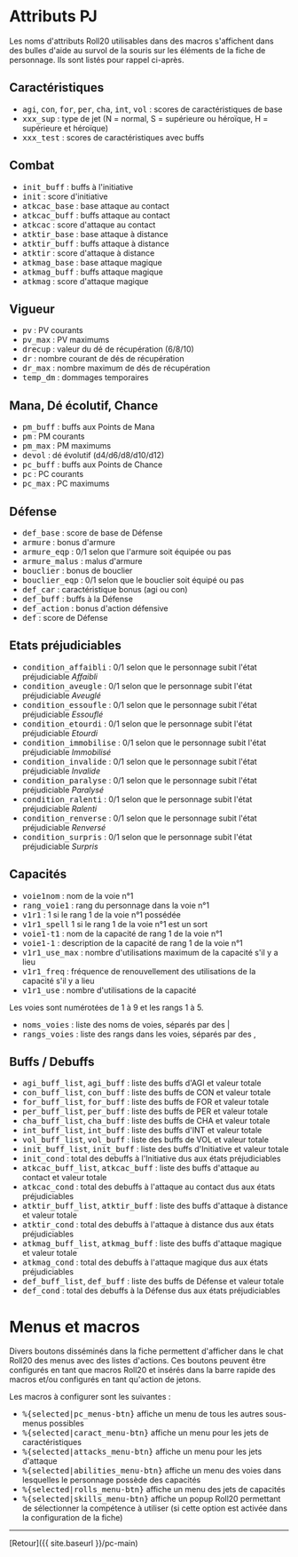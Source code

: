 # Attributs PJ

Les noms d'attributs Roll20 utilisables dans des macros s'affichent dans des bulles d'aide au survol de la souris sur les éléments de la fiche de personnage. Ils sont listés pour rappel ci-après.

## Caractéristiques

- <kbd>agi</kbd>, <kbd>con</kbd>, <kbd>for</kbd>, <kbd>per</kbd>, <kbd>cha</kbd>, <kbd>int</kbd>, <kbd>vol</kbd> : scores de caractéristiques de base
- <kbd>xxx_sup</kbd> : type de jet (N = normal, S = supérieure ou héroïque, H = supérieure et héroïque)
- <kbd>xxx_test</kbd> : scores de caractéristiques avec buffs

## Combat

- <kbd>init_buff</kbd> : buffs à l'initiative
- <kbd>init</kbd> : score d'initiative
- <kbd>atkcac_base</kbd> : base attaque au contact
- <kbd>atkcac_buff</kbd> : buffs attaque au contact
- <kbd>atkcac</kbd> : score d'attaque au contact
- <kbd>atktir_base</kbd> : base attaque à distance
- <kbd>atktir_buff</kbd> : buffs attaque à distance
- <kbd>atktir</kbd> : score d'attaque à distance
- <kbd>atkmag_base</kbd> : base attaque magique
- <kbd>atkmag_buff</kbd> : buffs attaque magique
- <kbd>atkmag</kbd> : score d'attaque magique

## Vigueur

- <kbd>pv</kbd> : PV courants
- <kbd>pv_max</kbd> : PV maximums
- <kbd>drecup</kbd> : valeur du dé de récupération (6/8/10)
- <kbd>dr</kbd> : nombre courant de dés de récupération
- <kbd>dr_max</kbd> : nombre maximum de dés de récupération
- <kbd>temp_dm</kbd> : dommages temporaires

## Mana, Dé écolutif, Chance

- <kbd>pm_buff</kbd> : buffs aux Points de Mana
- <kbd>pm</kbd> : PM courants
- <kbd>pm_max</kbd> : PM maximums
- <kbd>devol</kbd> : dé évolutif (d4/d6/d8/d10/d12)
- <kbd>pc_buff</kbd> : buffs aux Points de Chance
- <kbd>pc</kbd> : PC courants
- <kbd>pc_max</kbd> : PC maximums

## Défense

- <kbd>def_base</kbd> : score de base de Défense
- <kbd>armure</kbd> : bonus d'armure
- <kbd>armure_eqp</kbd> : 0/1 selon que l'armure soit équipée ou pas
- <kbd>armure_malus</kbd> : malus d'armure
- <kbd>bouclier</kbd> : bonus de bouclier
- <kbd>bouclier_eqp</kbd> : 0/1 selon que le bouclier soit équipé ou pas
- <kbd>def_car</kbd> : caractéristique bonus (agi ou con)
- <kbd>def_buff</kbd> : buffs à la Défense
- <kbd>def_action</kbd> : bonus d'action défensive
- <kbd>def</kbd> : score de Défense

## Etats préjudiciables

- <kbd>condition_affaibli</kbd> : 0/1 selon que le personnage subit l'état préjudiciable _Affaibli_
- <kbd>condition_aveugle</kbd> : 0/1 selon que le personnage subit l'état préjudiciable _Aveuglé_
- <kbd>condition_essoufle</kbd> : 0/1 selon que le personnage subit l'état préjudiciable _Essouflé_
- <kbd>condition_etourdi</kbd> : 0/1 selon que le personnage subit l'état préjudiciable _Etourdi_
- <kbd>condition_immobilise</kbd> : 0/1 selon que le personnage subit l'état préjudiciable _Immobilisé_
- <kbd>condition_invalide</kbd> : 0/1 selon que le personnage subit l'état préjudiciable _Invalide_
- <kbd>condition_paralyse</kbd> : 0/1 selon que le personnage subit l'état préjudiciable _Paralysé_
- <kbd>condition_ralenti</kbd> : 0/1 selon que le personnage subit l'état préjudiciable _Ralenti_
- <kbd>condition_renverse</kbd> : 0/1 selon que le personnage subit l'état préjudiciable _Renversé_
- <kbd>condition_surpris</kbd> : 0/1 selon que le personnage subit l'état préjudiciable _Surpris_

## Capacités

- <kbd>voie1nom</kbd> : nom de la voie n°1
- <kbd>rang_voie1</kbd> : rang du personnage dans la voie n°1
- <kbd>v1r1</kbd> : 1 si le rang 1 de la voie n°1 possédée
- <kbd>v1r1_spell</kbd> 1 si le rang 1 de la voie n°1 est un sort
- <kbd>voie1-t1</kbd> : nom de la capacité de rang 1 de la voie n°1
- <kbd>voie1-1</kbd> : description de la capacité de rang 1 de la voie n°1
- <kbd>v1r1_use_max</kbd> : nombre d'utilisations maximum de la capacité s'il y a lieu
- <kbd>v1r1_freq</kbd> : fréquence de renouvellement des utilisations de la capacité s'il y a lieu
- <kbd>v1r1_use</kbd> : nombre d'utilisations de la capacité

Les voies sont numérotées de 1 à 9 et les rangs 1 à 5.

- <kbd>noms_voies</kbd> : liste des noms de voies, séparés par des |
- <kbd>rangs_voies</kbd> : liste des rangs dans les voies, séparés par des ,

## Buffs / Debuffs

- <kbd>agi_buff_list</kbd>, <kbd>agi_buff</kbd> : liste des buffs d'AGI et valeur totale
- <kbd>con_buff_list</kbd>, <kbd>con_buff</kbd> : liste des buffs de CON et valeur totale
- <kbd>for_buff_list</kbd>, <kbd>for_buff</kbd> : liste des buffs de FOR et valeur totale
- <kbd>per_buff_list</kbd>, <kbd>per_buff</kbd> : liste des buffs de PER et valeur totale
- <kbd>cha_buff_list</kbd>, <kbd>cha_buff</kbd> : liste des buffs de CHA et valeur totale
- <kbd>int_buff_list</kbd>, <kbd>int_buff</kbd> : liste des buffs d'INT et valeur totale
- <kbd>vol_buff_list</kbd>, <kbd>vol_buff</kbd> : liste des buffs de VOL et valeur totale
- <kbd>init_buff_list</kbd>, <kbd>init_buff</kbd> : liste des buffs d'Initiative et valeur totale
- <kbd>init_cond</kbd> : total des debuffs à l'Initiative dus aux états préjudiciables
- <kbd>atkcac_buff_list</kbd>, <kbd>atkcac_buff</kbd> : liste des buffs d'attaque au contact et valeur totale
- <kbd>atkcac_cond</kbd> : total des debuffs à l'attaque au contact dus aux états préjudiciables
- <kbd>atktir_buff_list</kbd>, <kbd>atktir_buff</kbd> : liste des buffs d'attaque à distance et valeur totale
- <kbd>atktir_cond</kbd> : total des debuffs à l'attaque à distance dus aux états préjudiciables
- <kbd>atkmag_buff_list</kbd>, <kbd>atkmag_buff</kbd> : liste des buffs d'attaque magique et valeur totale
- <kbd>atkmag_cond</kbd> : total des debuffs à l'attaque magique dus aux états préjudiciables
- <kbd>def_buff_list</kbd>, <kbd>def_buff</kbd> : liste des buffs de Défense et valeur totale
- <kbd>def_cond</kbd> : total des debuffs à la Défense dus aux états préjudiciables

# Menus et macros

Divers boutons disséminés dans la fiche permettent d'afficher dans le chat Roll20 des menus avec des listes d'actions. Ces boutons peuvent être configurés en tant que macros Roll20 et insérés dans la barre rapide des macros et/ou configurés en tant qu'action de jetons.

Les macros à configurer sont les suivantes :
- <kbd>%{selected|pc_menus-btn}</kbd> affiche un menu de tous les autres sous-menus possibles
- <kbd>%{selected|caract_menu-btn}</kbd> affiche un menu pour les jets de caractéristiques
- <kbd>%{selected|attacks_menu-btn}</kbd> affiche un menu pour les jets d'attaque
- <kbd>%{selected|abilities_menu-btn}</kbd> affiche un menu des voies dans lesquelles le personnage possède des capacités
- <kbd>%{selected|rolls_menu-btn}</kbd> affiche un menu des jets de capacités
- <kbd>%{selected|skills_menu-btn}</kbd> affiche un popup Roll20 permettant de sélectionner la compétence à utiliser (si cette option est activée dans la configuration de la fiche)

---

[Retour]({{ site.baseurl }}/pc-main)